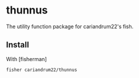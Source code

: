 # thunnus

The utility function package for cariandrum22's fish.

## Install

With [fisherman]

```
fisher cariandrum22/thunnus
```
